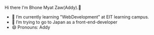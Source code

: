  Hi there I'm Bhone Myat Zaw(Addy).👋
 
- 🌱 I’m currently learning "WebDevelopment" at EIT learning campus.
- 🤔 I’m trying to go to Japan as a front-end-developer
- 😄 Pronouns: Addy


